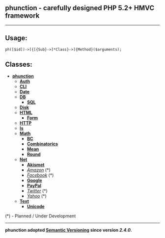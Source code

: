## phunction - carefully designed PHP 5.2+ HMVC framework

<hr />

## Usage:

	ph([$id])->[{[{Sub}->]*Class}->]{Method}($arguments);

## Classes:

* **[phunction](https://github.com/alixaxel/phunction/blob/master/phunction.php)**
   * **[Auth](https://github.com/alixaxel/phunction/blob/master/phunction/Auth.php)**
   * **[CLI](https://github.com/alixaxel/phunction/blob/master/phunction/CLI.php)**
   * **[Date](https://github.com/alixaxel/phunction/blob/master/phunction/Date.php)**
   * **[DB](https://github.com/alixaxel/phunction/blob/master/phunction/DB.php)**
      * **[SQL](https://github.com/alixaxel/phunction/blob/master/phunction/DB/SQL.php)**
   * **[Disk](https://github.com/alixaxel/phunction/blob/master/phunction/Disk.php)**
   * **[HTML](https://github.com/alixaxel/phunction/blob/master/phunction/HTML.php)**
      * **[Form](https://github.com/alixaxel/phunction/blob/master/phunction/HTML/Form.php)**
   * **[HTTP](https://github.com/alixaxel/phunction/blob/master/phunction/HTTP.php)**
   * **[Is](https://github.com/alixaxel/phunction/blob/master/phunction/Is.php)**
   * **[Math](https://github.com/alixaxel/phunction/blob/master/phunction/Math.php)**
      * **[BC](https://github.com/alixaxel/phunction/blob/master/phunction/Math/BC.php)**
      * **[Combinatorics](https://github.com/alixaxel/phunction/blob/master/phunction/Math/Combinatorics.php)**
      * **[Mean](https://github.com/alixaxel/phunction/blob/master/phunction/Math/Mean.php)**
      * **[Round](https://github.com/alixaxel/phunction/blob/master/phunction/Math/Round.php)**
   * **[Net](https://github.com/alixaxel/phunction/blob/master/phunction/Net.php)**
      * **[Akismet](https://github.com/alixaxel/phunction/blob/master/phunction/Net/Akismet.php)**
      * *[Amazon](https://github.com/alixaxel/phunction/blob/master/phunction/Net/Amazon.php)* (*)
      * *[Facebook](https://github.com/alixaxel/phunction/blob/master/phunction/Net/Facebook.php)* (*)
      * **[Google](https://github.com/alixaxel/phunction/blob/master/phunction/Net/Google.php)**
      * **[PayPal](https://github.com/alixaxel/phunction/blob/master/phunction/Net/PayPal.php)**
      * *[Twitter](https://github.com/alixaxel/phunction/blob/master/phunction/Net/Twitter.php)* (*)
      * *[Yahoo](https://github.com/alixaxel/phunction/blob/master/phunction/Net/Yahoo.php)* (*)
   * **[Text](https://github.com/alixaxel/phunction/blob/master/phunction/Text.php)**
      * **[Unicode](https://github.com/alixaxel/phunction/blob/master/phunction/Text/Unicode.php)**

(*) - Planned / Under Development

<hr />

**phunction adopted [Semantic Versioning](http://semver.org/) since version *2.4.0*.**
